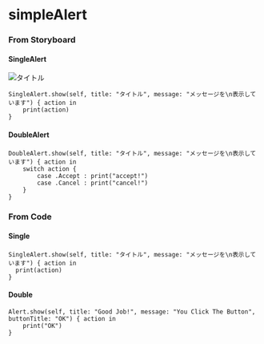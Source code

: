 # simpleAlert


### From Storyboard

#### SingleAlert

![タイトル](simpleAlert/SingleFromSB.PNG)

```
SingleAlert.show(self, title: "タイトル", message: "メッセージを\n表示しています") { action in
    print(action)
}
```

#### DoubleAlert
```
DoubleAlert.show(self, title: "タイトル", message: "メッセージを\n表示しています") { action in
    switch action {
        case .Accept : print("accept!")
        case .Cancel : print("cancel!")
    }
}
```

### From Code

#### Single
```
SingleAlert.show(self, title: "タイトル", message: "メッセージを\n表示しています") { action in
  print(action)
}
```

#### Double
```
Alert.show(self, title: "Good Job!", message: "You Click The Button", buttonTitle: "OK") { action in
    print("OK")
}
```

